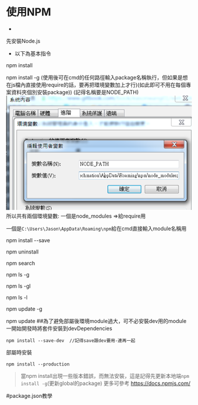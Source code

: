 # 使用NPM

* 
先安裝Node.js

* 以下為基本指令

npm install 

npm install  -g (使用後可在cmd的任何路徑輸入package名稱執行，但如果是想在js檔內直接使用require的話，要再把環境變數加上才行)(如此即可不用在每個專案資料夾個別安裝package))
(記得名稱要是NODE_PATH)
![](df.png)
所以共有兩個環境變數:
一個是node_modules  =>給require用

一個是`C:\Users\Jason\AppData\Roaming\npm`給在cmd直接輸入module名稱用

npm install  --save

npm uninstall

npm search

npm ls -g

npm ls -gl

npm ls -l

npm update -g

npm update
##為了避免部屬後環境module過大，可不必安裝dev用的module
一開始開發時將套件安裝到devDependencies
```
npm install --save-dev  //記得save跟dev要用-連再一起

```
部屬時安裝
```
npm install --production 
```


>當npm install出現一些版本錯誤，而無法安裝，這是記得先更新本地端`npm install -g`(更新global的package)
更多可參考
https://docs.npmjs.com/


#package.json教學






